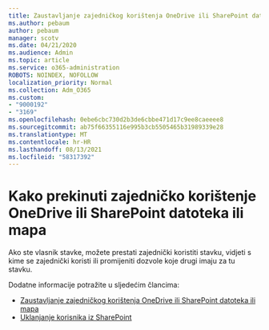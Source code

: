 ```yaml
---
title: Zaustavljanje zajedničkog korištenja OneDrive ili SharePoint datoteka ili mapa
ms.author: pebaum
author: pebaum
manager: scotv
ms.date: 04/21/2020
ms.audience: Admin
ms.topic: article
ms.service: o365-administration
ROBOTS: NOINDEX, NOFOLLOW
localization_priority: Normal
ms.collection: Adm_O365
ms.custom:
- "9000192"
- "3169"
ms.openlocfilehash: 0ebe6cbc730d2b3de6cbbe471d17c9ee8caeeee8
ms.sourcegitcommit: ab75f66355116e995b3cb5505465b31989339e28
ms.translationtype: MT
ms.contentlocale: hr-HR
ms.lasthandoff: 08/13/2021
ms.locfileid: "58317392"
---
```

# <a name="how-to-stop-sharing-onedrive-or-sharepoint-files-or-folders"></a>Kako prekinuti zajedničko korištenje OneDrive ili SharePoint datoteka ili mapa

Ako ste vlasnik stavke, možete prestati zajednički koristiti stavku, vidjeti s kime se zajednički koristi ili promijeniti dozvole koje drugi imaju za tu stavku.

Dodatne informacije potražite u sljedećim člancima: 

- [Zaustavljanje zajedničkog korištenja OneDrive ili SharePoint datoteka ili mapa](https://support.office.com/article/stop-sharing-onedrive-or-sharepoint-files-or-folders-or-change-permissions-0a36470f-d7fe-40a0-bd74-0ac6c1e13323)
- [Uklanjanje korisnika iz SharePoint](https://docs.microsoft.com/sharepoint/remove-users)